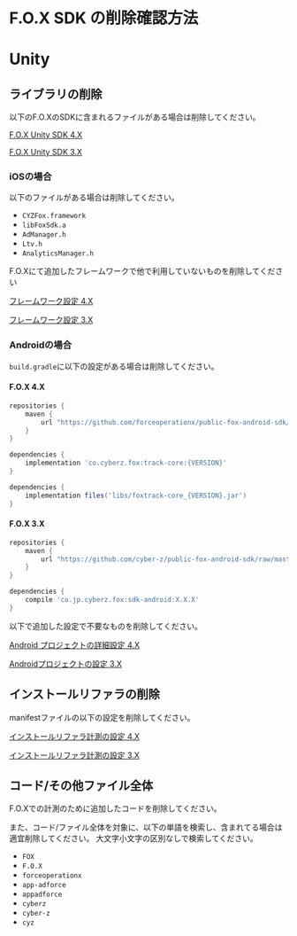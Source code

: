 # F.O.X SDK の削除確認方法
<div id="delete_unity"></div>

# Unity

## ライブラリの削除

以下のF.O.XのSDKに含まれるファイルがある場合は削除してください。

[F.O.X Unity SDK 4.X](https://github.com/forceoperationx/public-fox-unity-sdk/blob/4.x/lang/ja/doc/integration/README.md)

[F.O.X Unity SDK 3.X](https://github.com/forceoperationx/public-fox-unity-sdk/blob/3.x/lang/ja/doc/integration/README.md)

### iOSの場合

以下のファイルがある場合は削除してください。

- `CYZFox.framework`
- `libFoxSdk.a` 
- `AdManager.h`
- `Ltv.h`
- `AnalyticsManager.h`

F.O.Xにて追加したフレームワークで他で利用していないものを削除してください

[フレームワーク設定 4.X](https://github.com/forceoperationx/public-fox-unity-sdk/blob/4.x/lang/ja/doc/integration/ios/README.md)

[フレームワーク設定 3.X](https://github.com/forceoperationx/public-fox-unity-sdk/blob/3.x/lang/ja/doc/integration/ios/README.md)

### Androidの場合

`build.gradle`に以下の設定がある場合は削除してください。

#### F.O.X 4.X

```gradle
repositories {
    maven {
        url "https://github.com/forceoperationx/public-fox-android-sdk/raw/master/mavenRepo"
    }
}

dependencies {
    implementation 'co.cyberz.fox:track-core:{VERSION}'
}
```

```gradle
dependencies {
	implementation files('libs/foxtrack-core_{VERSION}.jar')
}
```

#### F.O.X 3.X

```gradle
repositories {
    maven {
        url "https://github.com/cyber-z/public-fox-android-sdk/raw/master/mavenRepo"
    }
}

dependencies {
    compile 'co.jp.cyberz.fox:sdk-android:X.X.X'
}
```

以下で追加した設定で不要なものを削除してください。

[Android プロジェクトの詳細設定 4.X](https://github.com/forceoperationx/public-fox-unity-sdk/blob/4.x/lang/ja/doc/integration/android/README.md)

[Androidプロジェクトの設定 3.X](https://github.com/forceoperationx/public-fox-unity-sdk/blob/3.x/lang/ja/doc/integration/android/README.md)


## インストールリファラの削除

manifestファイルの以下の設定を削除してください。

[インストールリファラ計測の設定 4.X](https://github.com/forceoperationx/public-fox-unity-sdk/blob/4.x/lang/ja/doc/integration/android/README.md#fox-unity-sdk-415%E3%81%BE%E3%81%A7%E3%81%AE%E5%8F%A4%E3%81%84%E3%83%90%E3%83%BC%E3%82%B8%E3%83%A7%E3%83%B3%E3%81%AE%E5%A0%B4%E5%90%88)

[インストールリファラ計測の設定 3.X](https://github.com/forceoperationx/public-fox-unity-sdk/blob/3.x/lang/ja/doc/integration/android/README.md#%E3%82%A4%E3%83%B3%E3%82%B9%E3%83%88%E3%83%BC%E3%83%AB%E3%83%AA%E3%83%95%E3%82%A1%E3%83%A9%E8%A8%88%E6%B8%AC%E3%81%AE%E8%A8%AD%E5%AE%9A)

## コード/その他ファイル全体

F.O.Xでの計測のために追加したコードを削除してください。

また、コード/ファイル全体を対象に、以下の単語を検索し、含まれてる場合は適宜削除してください。
大文字小文字の区別なしで検索してください。

- `FOX`
- `F.O.X`
- `forceoperationx`
- `app-adforce`
- `appadforce`
- `cyberz`
- `cyber-z`
- `cyz`

